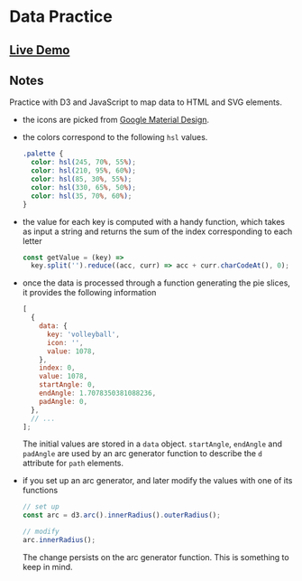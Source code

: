 # Data Practice

## [Live Demo](https://codepen.io/borntofrappe/pen/pojPJGa)

## Notes

Practice with D3 and JavaScript to map data to HTML and SVG elements.

- the icons are picked from [Google Material Design](https://material.io/resources/icons/).

- the colors correspond to the following `hsl` values.

  ```css
  .palette {
    color: hsl(245, 70%, 55%);
    color: hsl(210, 95%, 60%);
    color: hsl(85, 30%, 55%);
    color: hsl(330, 65%, 50%);
    color: hsl(35, 70%, 60%);
  }
  ```

- the value for each key is computed with a handy function, which takes as input a string and returns the sum of the index corresponding to each letter

  ```js
  const getValue = (key) =>
    key.split('').reduce((acc, curr) => acc + curr.charCodeAt(), 0);
  ```

- once the data is processed through a function generating the pie slices, it provides the following information

  ```js
  [
    {
      data: {
        key: 'volleyball',
        icon: '',
        value: 1078,
      },
      index: 0,
      value: 1078,
      startAngle: 0,
      endAngle: 1.7078350381088236,
      padAngle: 0,
    },
    // ...
  ];
  ```

  The initial values are stored in a `data` object. `startAngle`, `endAngle` and `padAngle` are used by an arc generator function to describe the `d` attribute for `path` elements.

- if you set up an arc generator, and later modify the values with one of its functions

  ```js
  // set up
  const arc = d3.arc().innerRadius().outerRadius();

  // modify
  arc.innerRadius();
  ```

  The change persists on the arc generator function. This is something to keep in mind.
